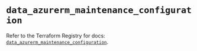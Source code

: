 # `data_azurerm_maintenance_configuration`

Refer to the Terraform Registry for docs: [`data_azurerm_maintenance_configuration`](https://registry.terraform.io/providers/hashicorp/azurerm/3.95.0/docs/data-sources/maintenance_configuration).

